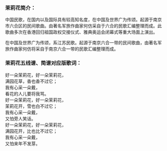 

### 茉莉花简介：

中国民歌，在国内以及国际具有较高知名度，在中国及世界广为传颂。起源于南京市六合区的民间歌曲。由著名军旅作曲家何仿采自于六合的民歌汇编整理而成。此歌曲多次在香港回归祖国政权交接仪式、雅典奥运会闭幕式等重大场面上演出。

在中国及世界广为传颂，系江苏民歌。起源于南京六合一带的民间歌曲，由著名军旅作曲家何仿将采自于南京六合一带的民歌汇编整理而成。

### 茉莉花五线谱、简谱对应版歌词：

好一朵茉莉花，好一朵茉莉花，  
满园花草，香也香不过它；  
我有心采一朵戴，  
看花的人儿要将我骂。  
好一朵茉莉花，好一朵茉莉花，  
茉莉花开，雪也白不过它；  
我有心采一朵戴，  
又怕旁人笑话。  
好一朵茉莉花，好一朵茉莉花，  
满园花开，比也比不过它；  
我有心采一朵戴，  
又怕来年不发芽。  

